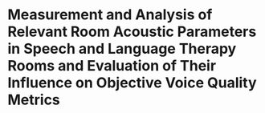 # Measurement and Analysis of Relevant Room Acoustic Parameters in Speech and Language Therapy Rooms and Evaluation of Their Influence on Objective Voice Quality Metrics
